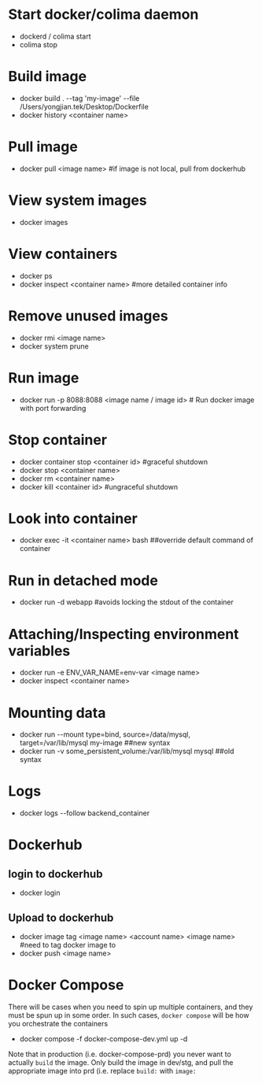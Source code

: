 # Start docker/colima daemon
- dockerd / colima start
- colima stop

# Build image
- docker build . --tag 'my-image' --file /Users/yongjian.tek/Desktop/Dockerfile
- docker history \<container name\>

# Pull image
- docker pull \<image name\> #if image is not local, pull from dockerhub

# View system images 
- docker images

# View containers
- docker ps
- docker inspect \<container name\> #more detailed container info

# Remove unused images
- docker rmi \<image name\>
- docker system prune

# Run image
- docker run -p 8088:8088 \<image name / image id\> # Run docker image with port forwarding

# Stop container
- docker container stop \<container id\> #graceful shutdown
- docker stop \<container name\>
- docker rm \<container name\>
- docker kill \<container id\> #ungraceful shutdown

# Look into container
- docker exec -it \<container name\> bash ##override default command of container

# Run in detached mode
- docker run -d webapp #avoids locking the stdout of the container

# Attaching/Inspecting environment variables
- docker run -e ENV_VAR_NAME=env-var \<image name\>
- docker inspect \<container name\>

# Mounting data
- docker run --mount type=bind, source=/data/mysql, target=/var/lib/mysql my-image ##new syntax
- docker run -v some_persistent_volume:/var/lib/mysql mysql ##old syntax

# Logs
- docker logs --follow  backend_container

# Dockerhub
## login to dockerhub
- docker login

## Upload to dockerhub
- docker image tag \<image name\> \<account name\> \<image name\> #need to tag docker image to 
- docker push \<image name\>

# Docker Compose
There will be cases when you need to spin up multiple containers, and they must be spun up in some order. In such cases, `docker compose` will be how you orchestrate the containers
- docker compose -f docker-compose-dev.yml up -d

Note that in production (i.e. docker-compose-prd) you never want to actually `build` the image. Only build the image in dev/stg, and pull the appropriate image into prd (i.e. replace `build:` with `image:`
